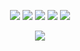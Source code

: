 <p align=center>
  <a><img src=https://github.com/arsalanc-v2/blotjson/workflows/Nodejs%20CD/badge.svg></a>
  <a><img src=https://github.com/arsalanc-v2/blotjson/workflows/Nodejs%20CI%20Build/badge.svg></a>
  <a><img src=https://img.shields.io/codecov/c/github/arsalanc-v2/blotjson/master.svg></a>
  <a href="https://codeclimate.com/github/arsalanc-v2/blotjson/maintainability"><img src="https://api.codeclimate.com/v1/badges/c9aeea9413e7fd863224/maintainability" /></a>
  <a href="https://opensource.org/licenses/MIT"><img src="https://img.shields.io/badge/License-MIT-dae1e7.svg"></a>
</p>
<p align=center><img src="https://raw.githubusercontent.com/arsalanc-v2/blotjson/master/logo_light.svg"></p>
